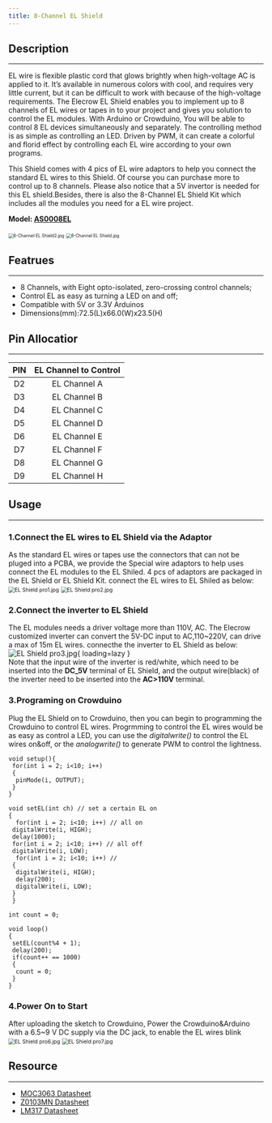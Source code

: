 ```yaml
---
title: 8-Channel EL Shield
---
```


## Description
-----------

EL wire is flexible plastic cord that glows brightly when high-voltage AC is applied to it. It’s available in numerous colors with cool, and requires very little current, but it can be difficult to work with because of the high-voltage requirements. The Elecrow EL Shield enables you to implement up to 8 channels of EL wires or tapes in to your project and gives you solution to control the EL modules. With Arduino or Crowduino, You will be able to control 8 EL devices simultaneously and separately. The controlling method is as simple as controlling an LED. Driven by PWM, it can create a colorful and florid effect by controlling each EL wire according to your own programs. 

This Shield comes with 4 pics of EL wire adaptors to help you connect the standard EL wires to this Shield. Of course you can purchase more to control up to 8 channels. Please also notice that a 5V invertor is needed for this EL shield.Besides, there is also the 8-Channel EL Shield Kit which includes all the modules you need for a EL wire project.

**Model: [AS0008EL](http://www.elecrow.com/8channel-el-shield-p-1100.html)**

<img loading="lazy" src="https://wiki.elecrow.com/images/thumb/6/6d/8-Channel_EL_Shield2.jpg/600px-8-Channel_EL_Shield2.jpg" alt="8-Channel EL Shield2.jpg" style="zoom:60%;" />
<img loading="lazy" src="https://wiki.elecrow.com/images/thumb/2/28/8-Channel_EL_Shield.jpg/600px-8-Channel_EL_Shield.jpg" alt="8-Channel EL Shield.jpg" style="zoom:60%;" />

## Featrues
--------

- 8 Channels, with Eight opto-isolated, zero-crossing control channels;
- Control EL as easy as turning a LED on and off;
- Compatible with 5V or 3.3V Arduinos
- Dimensions(mm):72.5(L)x66.0(W)x23.5(H)

## Pin Allocatior
--------------

| **PIN** | **EL Channel to Control** |
|:-:|:-:|
| D2 | EL Channel A |
| D3 | EL Channel B |
| D4 | EL Channel C |
| D5 | EL Channel D |
| D6 | EL Channel E |
| D7 | EL Channel F |
| D8 | EL Channel G |
| D9 | EL Channel H |

## Usage
-----

### **1.Connect the EL wires to EL Shield via the Adaptor**

As the standard EL wires or tapes use the connectors that can not be pluged into a PCBA, we provide the Special wire adaptors to help uses connect the EL modules to the EL Shiled. 4 pcs of adaptors are packaged in the EL Shield or EL Shield Kit. connect the EL wires to EL Shiled as below:  
<img loading="lazy" src="https://wiki.elecrow.com/images/thumb/a/ae/EL_Shield_pro1.jpg/500px-EL_Shield_pro1.jpg" alt="EL Shield pro1.jpg" style="zoom:75%;" />
<img loading="lazy" src="https://wiki.elecrow.com/index.php?title=File:EL_Shield_pro2.jpg" alt="EL Shield pro2.jpg" style="zoom:75%;" />

### **2.Connect the inverter to EL Shield**

The EL modules needs a driver voltage more than 110V, AC. The Elecrow customized inverter can convert the 5V-DC input to AC,110~220V, can drive a max of 15m EL wires. connecthe the inverter to EL Shield as below:  
![EL Shield pro3.jpg](https://wiki.elecrow.com/images/thumb/2/22/EL_Shield_pro3.jpg/500px-EL_Shield_pro3.jpg){ loading=lazy }  
Note that the input wire of the inverter is red/white, which need to be inserted into the **DC\_5V** terminal of EL Shield, and the output wire(black) of the inverter need to be inserted into the **AC&gt;110V** terminal.

### **3.Programing on Crowduino**

Plug the EL Shield on to Crowduino, then you can begin to programming the Crowduino to control EL wires. Progrmming to control the EL wires would be as easy as control a LED, you can use the *digitalwrite()* to control the EL wires on&amp;off, or the *analogwrite()* to generate PWM to control the lightness.

```
void setup(){
 for(int i = 2; i<10; i++)
 { 
  pinMode(i, OUTPUT);
 }
}
 
void setEL(int ch) // set a certain EL on
{ 
  for(int i = 2; i<10; i++) // all on
 digitalWrite(i, HIGH);
 delay(1000);
 for(int i = 2; i<10; i++) // all off
 digitalWrite(i, LOW);
  for(int i = 2; i<10; i++) // 
 {
  digitalWrite(i, HIGH);
  delay(200);
  digitalWrite(i, LOW);
 }
 } 
 
int count = 0; 
 
void loop()
{ 
 setEL(count%4 + 1);
 delay(200);
 if(count++ == 1000)
 { 
  count = 0;
 } 
}
```

### **4.Power On to Start**

After uploading the sketch to Crowduino, Power the Crowduino&amp;Arduino with a 6.5~9 V DC supply via the DC jack, to enable the EL wires blink  
<img loading="lazy" src="https://wiki.elecrow.com/images/thumb/b/b8/EL_Shield_pro6.jpg/500px-EL_Shield_pro6.jpg" alt="EL Shield pro6.jpg" style="zoom:75%;" />
<img loading="lazy" src="https://wiki.elecrow.com/images/thumb/6/68/EL_Shield_pro7.jpg/500px-EL_Shield_pro7.jpg" alt="EL Shield pro7.jpg" style="zoom:75%;" />

## Resource
--------

- [MOC3063 Datasheet](http://www.elecrow.com/download/MOC3063.pdf)
- [Z0103MN Datasheet](http://www.elecrow.com/download/Z0103MN.pdf)
- [LM317 Datasheet ](http://www.elecrow.com/download/LM317.pdf)